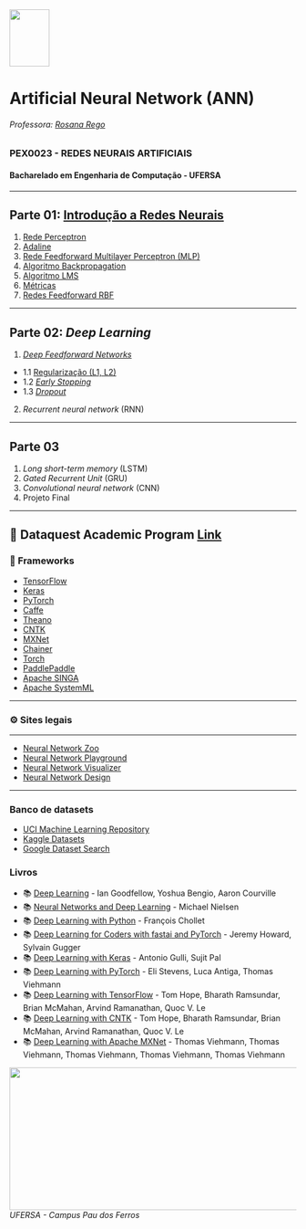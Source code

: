 <div>

  <img src="https://github.com/roscibely/algorithms-and-data-structure/blob/main/Ufersa.png" width="70" height="100">
</div>


#  Artificial Neural Network (ANN)

###### Professora: [Rosana Rego](https://github.com/roscibely)

### PEX0023 - REDES NEURAIS ARTIFICIAIS
#### Bacharelado em Engenharia de Computação - UFERSA
---
## Parte 01: [Introdução a Redes Neurais](https://github.com/roscibely/neural_networks/tree/develop/unidadeI) 
1. [Rede Perceptron](https://github.com/roscibely/neural_networks/tree/develop/unidadeI/perceptron)
2. [Adaline](https://github.com/roscibely/neural_networks/blob/develop/unidadeI/adaline.py)
3. [Rede Feedforward Multilayer Perceptron (MLP)](https://github.com/roscibely/neural_networks/tree/develop/unidadeI/mlp)
4. [Algoritmo Backpropagation](https://github.com/roscibely/neural_networks/blob/develop/unidadeI/backpropagation.md)
5. [Algoritmo  LMS]()
6. [Métricas](https://github.com/roscibely/neural_networks/tree/develop/unidadeI/metricas) 
7. [Redes Feedforward RBF](https://github.com/roscibely/neural_networks/blob/develop/unidadeI/radial_basis_function.py)
---
## Parte 02: _Deep Learning_ 
1. [_Deep Feedforward Networks_](https://github.com/roscibely/neural_networks/tree/develop/unidadeII)
- 1.1 [Regularização (L1, L2)](https://github.com/roscibely/neural_networks/tree/develop/unidadeII/regularizacao)
- 1.2 [_Early Stopping_](https://github.com/roscibely/neural_networks/tree/develop/unidadeII/otmizacao)
- 1.3 [_Dropout_](https://github.com/roscibely/neural_networks/blob/main/unidadeII/otmizacao/dropout.md) 
2. _Recurrent neural network_ (RNN)
---
## Parte 03
1. _Long short-term memory_ (LSTM)
2. _Gated Recurrent Unit_ (GRU)
3. _Convolutional neural network_ (CNN)
4. Projeto Final
---
🤜 Dataquest Academic Program [Link](https://www.dataquest.io/course/deep-learning-fundamentals/)
---
### 🦾 Frameworks 

* [TensorFlow](https://www.tensorflow.org/)
* [Keras](https://keras.io/)
* [PyTorch](https://pytorch.org/)
* [Caffe](http://caffe.berkeleyvision.org/)
* [Theano](http://deeplearning.net/software/theano/)
* [CNTK](https://docs.microsoft.com/en-us/cognitive-toolkit/)
* [MXNet](https://mxnet.apache.org/)
* [Chainer](https://chainer.org/)
* [Torch](http://torch.ch/)
* [PaddlePaddle](http://www.paddlepaddle.org/)
* [Apache SINGA](http://singa.apache.org/)
* [Apache SystemML](https://systemml.apache.org/)
---
### ⚙️ Sites legais 
---
* [Neural Network Zoo](http://www.asimovinstitute.org/neural-network-zoo/)
* [Neural Network Playground](https://playground.tensorflow.org/)
* [Neural Network Visualizer](http://alexlenail.me/NN-SVG/index.html)
* [Neural Network Design](http://www.heatonresearch.com/aifh/vol1/v1_3_1_neural_network_design.html)
---

### Banco de datasets

* [UCI Machine Learning Repository](https://archive.ics.uci.edu/ml/index.php)
* [Kaggle Datasets](https://www.kaggle.com/datasets)
* [Google Dataset Search](https://toolbox.google.com/datasetsearch)


### Livros 

* 📚  [Deep Learning](http://www.deeplearningbook.org/) - Ian Goodfellow, Yoshua Bengio, Aaron Courville
* 📚  [Neural Networks and Deep Learning](http://neuralnetworksanddeeplearning.com/) - Michael Nielsen
* 📚  [Deep Learning with Python](https://www.manning.com/books/deep-learning-with-python) - François Chollet
* 📚  [Deep Learning for Coders with fastai and PyTorch](https://www.amazon.com/Deep-Learning-Coders-fastai-PyTorch/dp/1492045527) - Jeremy Howard, Sylvain Gugger
* 📚  [Deep Learning with Keras](https://www.amazon.com/Deep-Learning-Keras-Powerful-Python/dp/178646294X) - Antonio Gulli, Sujit Pal
* 📚  [Deep Learning with PyTorch](https://www.amazon.com/Deep-Learning-PyTorch-Applications-Production/dp/1491989386) - Eli Stevens, Luca Antiga, Thomas Viehmann
* 📚  [Deep Learning with TensorFlow](https://www.amazon.com/Deep-Learning-TensorFlow-Scalable-Implementations/dp/1491989386) - Tom Hope, Bharath Ramsundar, Brian McMahan, Arvind Ramanathan, Quoc V. Le
* 📚  [Deep Learning with CNTK](https://www.amazon.com/Deep-Learning-CNTK-Scalable-Implementations/dp/1491989386) - Tom Hope, Bharath Ramsundar, Brian McMahan, Arvind Ramanathan, Quoc V. Le
* 📚  [Deep Learning with Apache MXNet](https://www.amazon.com/Deep-Learning-Apache-MXNet-Scalable/dp/1491989386) - Thomas Viehmann, Thomas Viehmann, Thomas Viehmann, Thomas Viehmann, Thomas Viehmann






<div>
  <img src="https://github.com/roscibely/algorithms-and-data-structure/blob/develop/ufersa.jpg" width="700" height="250">
</div>
<i>UFERSA - Campus Pau dos Ferros</i>

